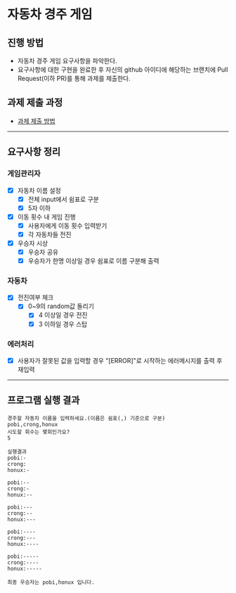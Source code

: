 # 자동차 경주 게임

## 진행 방법

* 자동차 경주 게임 요구사항을 파악한다.
* 요구사항에 대한 구현을 완료한 후 자신의 github 아이디에 해당하는 브랜치에 Pull Request(이하 PR)를 통해 과제를 제출한다.

## 과제 제출 과정

* [과제 제출 방법](https://github.com/next-step/nextstep-docs/tree/master/precourse)

---

## 요구사항 정리

### 게임관리자

* [x] 자동차 이름 설정
    * [x] 전체 input에서 쉼표로 구분
    * [x] 5자 이하
* [x] 이동 횟수 내 게임 진행
    * [x] 사용자에게 이동 횟수 입력받기
    * [x] 각 자동차들 전진
* [x] 우승자 시상
    * [x] 우승자 공유
    * [x] 우승자가 한명 이상일 경우 쉼표로 이름 구분해 출력

### 자동차

* [x] 전진여부 체크
    * [x] 0~9의 random값 돌리기
        * [x] 4 이상일 경우 전진
        * [x] 3 이하일 경우 스탑

### 에러처리

* [x] 사용자가 잘못된 값을 입력할 경우 "[ERROR]"로 시작하는 에러메시지를 출력 후 재입력

---

## 프로그램 실행 결과

```
경주할 자동차 이름을 입력하세요.(이름은 쉼표(,) 기준으로 구분)
pobi,crong,honux
시도할 회수는 몇회인가요?
5

실행결과
pobi:-
crong:
honux:-

pobi:--
crong:-
honux:--

pobi:---
crong:--
honux:---

pobi:----
crong:---
honux:----

pobi:-----
crong:----
honux:-----

최종 우승자는 pobi,honux 입니다.
```
